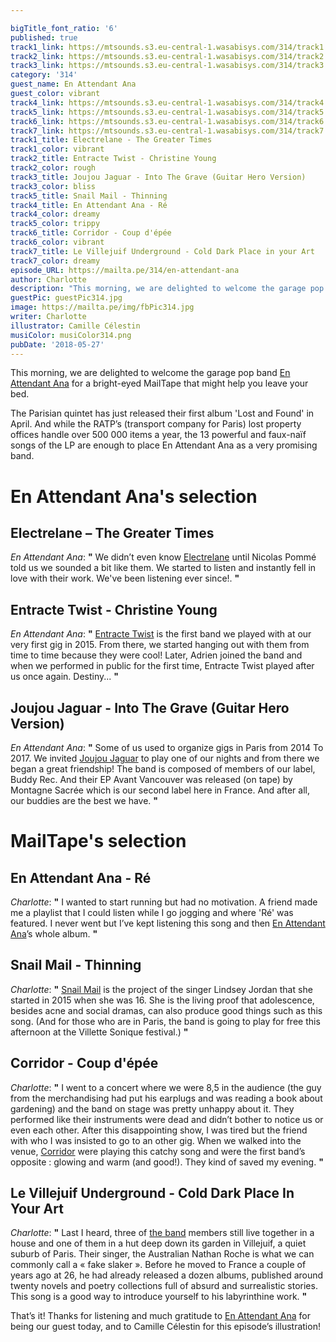 ```yaml
---

bigTitle_font_ratio: '6'
published: true
track1_link: https://mtsounds.s3.eu-central-1.wasabisys.com/314/track1.mp3
track2_link: https://mtsounds.s3.eu-central-1.wasabisys.com/314/track2.mp3
track3_link: https://mtsounds.s3.eu-central-1.wasabisys.com/314/track3.mp3
category: '314'
guest_name: En Attendant Ana
guest_color: vibrant
track4_link: https://mtsounds.s3.eu-central-1.wasabisys.com/314/track4.mp3
track5_link: https://mtsounds.s3.eu-central-1.wasabisys.com/314/track5.mp3
track6_link: https://mtsounds.s3.eu-central-1.wasabisys.com/314/track6.mp3
track7_link: https://mtsounds.s3.eu-central-1.wasabisys.com/314/track7.mp3
track1_title: Electrelane - The Greater Times
track1_color: vibrant
track2_title: Entracte Twist - Christine Young
track2_color: rough
track3_title: Joujou Jaguar - Into The Grave (Guitar Hero Version)
track3_color: bliss
track5_title: Snail Mail - Thinning
track4_title: En Attendant Ana - Ré
track4_color: dreamy
track5_color: trippy
track6_title: Corridor - Coup d'épée
track6_color: vibrant
track7_title: Le Villejuif Underground - Cold Dark Place in your Art
track7_color: dreamy
episode_URL: https://mailta.pe/314/en-attendant-ana
author: Charlotte
description: "This morning, we are delighted to welcome the garage pop band En Attendant\_Ana for a bright-eyed MailTape that might help you leave your bed.  The Parisian quintet has just released their first album Lost and Found in April. And while the RATP’s (transport company for Paris) lost property offices handle over 500 000 items a year, the 13 powerful and faux-naïf songs of the LP are enough to place\_En Attendant Ana as a very promising band."
guestPic: guestPic314.jpg
image: https://mailta.pe/img/fbPic314.jpg
writer: Charlotte
illustrator: Camille Célestin
musiColor: musiColor314.png
pubDate: '2018-05-27'
---
```

This morning, we are delighted to welcome the garage pop band [En Attendant Ana](https://enattendantana.bandcamp.com) for a bright-eyed MailTape that might help you leave your bed.
<p>The Parisian quintet has just released their first album 'Lost and Found' in April. And while the RATP’s (transport company for Paris) lost property offices handle over 500 000 items a year, the 13 powerful and faux-naïf songs of the LP are enough to place En Attendant Ana as a very promising band.


# En Attendant Ana's selection


## Electrelane – The Greater Times
_En Attendant Ana_: **"** We didn’t even know [Electrelane](https://www.facebook.com/electrelane/) until Nicolas Pommé told us we sounded a bit like them. We started to listen and instantly fell in love with their work. We've been listening ever since!. **"** 

## Entracte Twist - Christine Young
_En Attendant Ana_: **"** [Entracte Twist](https://www.facebook.com/EntracteTwist/) is the first band we played with at our very first gig in 2015. From there, we started hanging out with them from time to time because they were cool! Later, Adrien joined the band and when we performed in public for the first time, Entracte Twist played after us once again. Destiny... **"** 

## Joujou Jaguar - Into The Grave (Guitar Hero Version)
_En Attendant Ana_: **"** Some of us used to organize gigs in Paris from 2014 To 2017. We invited [Joujou Jaguar](https://joujoujaguar.bandcamp.com/) to play one of our nights and from there we began a great friendship! The band is composed of members of our label, Buddy Rec. And their EP Avant Vancouver was released (on tape) by Montagne Sacrée which is our second label here in France. And after all, our buddies are the best we have. **"** 


# MailTape's selection

## En Attendant Ana - Ré
_Charlotte_: **"** I wanted to start running but had no motivation. A friend made me a playlist that I could listen while I go jogging and where 'Ré'  was featured. I never went but I’ve kept listening this song and then [En Attendant Ana](https://enattendantana.bandcamp.com/)’s whole album. **"** 

## Snail Mail - Thinning
_Charlotte_: **"** [Snail Mail](https://snailmailbaltimore.bandcamp.com/) is the project of the singer Lindsey Jordan that she started in 2015 when she was 16. She is the living proof that adolescence, besides acne and social dramas, can also produce good things such as this song.
(And for those who are in Paris, the band is going to play for free this afternoon at the Villette Sonique festival.) **"** 

## Corridor - Coup d'épée
_Charlotte_: **"** I went to a concert where we were 8,5 in the audience (the guy from the merchandising had put his earplugs and was reading a book about gardening) and the band on stage was pretty unhappy about it. They performed like their instruments were dead and didn’t bother to notice us or even each other. After this disappointing show, I was tired but the friend with who I was insisted to go to an other gig. When we walked into the venue, [Corridor](https://corridormtl.bandcamp.com/) were playing this catchy song and were the first band’s opposite : glowing and warm (and good!). They kind of saved my evening. **"** 

## Le Villejuif Underground - Cold Dark Place In Your Art
_Charlotte_: **"** Last I heard, three of [the band](https://www.facebook.com/levillejuifunderground/) members still live together in a house and one of them in a hut deep down its garden in Villejuif, a quiet suburb of Paris. Their singer, the Australian Nathan Roche is what we can commonly call a « fake slaker ». Before he moved to France a couple of years ago at 26, he had already released a dozen albums, published around twenty novels and poetry collections full of absurd and surrealistic stories. This song is a good way to introduce yourself to his labyrinthine work. **"** 

That’s it! Thanks for listening and much gratitude to [En Attendant Ana](https://enattendantana.bandcamp.com/) for being our guest today, and to Camille Célestin for this episode’s illustration!
